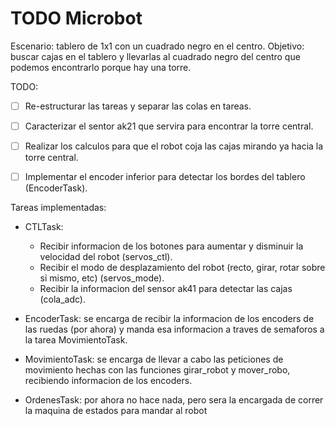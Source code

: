 # TODO Microbot

Escenario: tablero de 1x1 con un cuadrado negro en el centro.
Objetivo: buscar cajas en el tablero y llevarlas al cuadrado negro del centro que podemos encontrarlo porque hay una torre.

TODO:
- [ ] Re-estructurar las tareas y separar las colas en tareas.
- [ ] Caracterizar el sentor ak21 que servira para encontrar la torre central.
- [ ] Realizar los calculos para que el robot coja las cajas mirando ya hacia la torre central.
- [ ] Implementar el encoder inferior para detectar los bordes del tablero (EncoderTask).


Tareas implementadas:
* CTLTask: 
  * Recibir informacion de los botones para aumentar y disminuir la velocidad del robot (servos_ctl).
  * Recibir el modo de desplazamiento del robot (recto, girar, rotar sobre si mismo, etc) (servos_mode).
  * Recibir la informacion del sensor ak41 para detectar las cajas (cola_adc).

* EncoderTask: se encarga de recibir la informacion de los encoders de las ruedas (por ahora) y manda esa informacion a traves de semaforos a la tarea MovimientoTask.

* MovimientoTask: se encarga de llevar a cabo las peticiones de movimiento hechas con las funciones girar_robot y mover_robo, recibiendo informacion de los encoders.

* OrdenesTask: por ahora no hace nada, pero sera la encargada de correr la maquina de estados para mandar al robot
